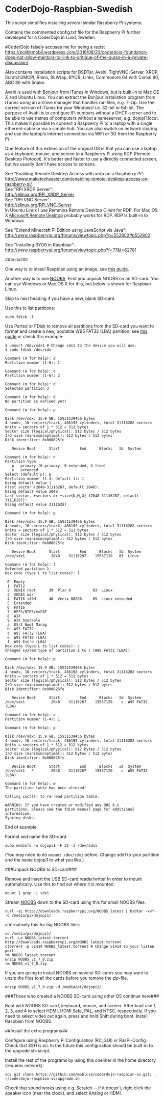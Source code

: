 CoderDojo-Raspbian-Swedish
==========================

This script simplifies installing several similar Raspberry Pi systems.

Contains the commented config.txt file for the Raspberry Pi further developed 
for a CoderDojo in Lund, Sweden.

#CoderDojo falsely accuses me for being a racist
https://politikmobil.wordpress.com/2016/08/20/coderdojo-foundation-does-not-allow-mentors-to-link-to-critique-of-the-quran-in-a-private-discussion/

Also contains installation scripts for BSDTar, Avahi, TightVNC-Server, XRDP,
Scratch2MCPI, Rhino, RLWrap, BYOB, Links, Commodore 64 with Comal 80, 
ABC 80 with Snake.

Avahi is used with Bonjour from iTunes in Windows, but is built-in to 
Mac OS X and Ubuntu Linux. You can extract the Bonjour installation program 
from iTunes using an archive manager that handles rar-files, e.g. 7-zip. 
Use the correct version of iTunes for your Windows! i.e. 32-bit or 64-bit. 
The purpose of Avahi is to configure IP-numbers without a DHCP-server and to 
be able to use names of computers without a nameserver, e.g. dojopi1.local. 
This makes it possible to connect a Raspberry Pi to a laptop with a single 
ethernet-cable or via a simple hub. You can also switch on network sharing 
and use the laptop's Internet connection via WiFi or 3G from the Raspberry Pi.

One feature of this extension of the original OS is that you can use a laptop 
as a keyboard, mouse, and screen to a Raspberry Pi using 
RDP (Remote Desktop Protocol). It's better and faster to use a directly 
connected screen, but we usually don't have access to screens.

See "Enabling Remote Desktop Access with xrdp on a Raspberry Pi":  
http://www.maketecheasier.com/enabling-remote-desktop-access-on-raspberry-pi/  
See "RPi XRDP Server":  
http://elinux.org/RPi_XRDP_Server  
See "RPi VNC Server":  
http://elinux.org/RPi_VNC_Server  
In Ubuntu Linux I use Remmina Remote Desktop Client for RDP. For Mac OS X 
[Microsoft Remote Desktop](https://itunes.apple.com/us/app/microsoft-remote-desktop/id715768417) 
probably works for RDP. RDP is built-in to Windows

See "Extend Minecraft Pi Edition using JavaScript via Java":  
http://www.raspberrypi.org/forums/viewtopic.php?p=552802#p552802

See "Installing BYOB in Raspbian":  
http://www.raspberrypi.org/forums/viewtopic.php?f=77&t=62781

##Install##

One way is to install Raspbian using an image, see
[this guide](https://www.raspberrypi.org/documentation/installation/installing-images/).

Another way is to use [NOOBS](https://www.raspberrypi.org/learning/noobs-install/worksheet/).
First you unpack NOOBS on an SD-card. You can use Windows or Mac OS X for this, but below
is shown for Raspbian Linux.

Skip to next heading if you have a new, blank SD-card.

Use this to list partitions:  

    sudo fdisk -l  

Use Parted or FDisk to remove all partitions from the SD-card you want to 
format and create a new, bootable W95 FAT32 (LBA) partition, see 
[this guide](http://qdosmsq.dunbar-it.co.uk/blog/2013/06/noobs-for-raspberry-pi/) 
or check this example:

    $ umount /dev/sdx1 # Change sdx1 to the device you will use.  
    $ sudo fdisk /dev/sdx  

    Command (m for help): d  
    Partition number (1-6): 1  
    
    Command (m for help): d  
    Partition number (1-6): 2  
    
    Command (m for help): d  
    Selected partition 3
    
    Command (m for help): d  
    No partition is defined yet!  
    
    Command (m for help): p  
    
    Disk /dev/sdx: 15.9 GB, 15931539456 bytes  
    4 heads, 16 sectors/track, 486192 cylinders, total 31116288 sectors  
    Units = sectors of 1 * 512 = 512 bytes  
    Sector size (logical/physical): 512 bytes / 512 bytes  
    I/O size (minimum/optimal): 512 bytes / 512 bytes  
    Disk identifier: 0x000825fe  
    
       Device Boot      Start         End      Blocks   Id  System  
    
    Command (m for help): n  
    Partition type:  
       p   primary (0 primary, 0 extended, 4 free)  
       e   extended  
    Select (default p): p  
    Partition number (1-4, default 1): 1  
    Using default value 1  
    First sector (2048-31116287, default 2048):  
    Using default value 2048  
    Last sector, +sectors or +size{K,M,G} (2048-31116287, default 31116287):  
    Using default value 31116287  
    
    Command (m for help): p  
    
    Disk /dev/sdx: 15.9 GB, 15931539456 bytes  
    4 heads, 16 sectors/track, 486192 cylinders, total 31116288 sectors  
    Units = sectors of 1 * 512 = 512 bytes  
    Sector size (logical/physical): 512 bytes / 512 bytes  
    I/O size (minimum/optimal): 512 bytes / 512 bytes  
    Disk identifier: 0x000825fe  
    
       Device Boot      Start         End      Blocks   Id  System  
    /dev/sdx1            2048    31116287    15557120   83  Linux  
    
    Command (m for help): t  
    Selected partition 1  
    Hex code (type L to list codes): l  
    
     0  Empty  
     1  FAT12  
     2  XENIX root      39  Plan 9          83  Linux  
     3  XENIX usr  
     4  FAT16 <32M      40  Venix 80286     85  Linux extended  
     5  Extended  
     6  FAT16  
     7  HPFS/NTFS/exFAT  
     8  AIX  
     9  AIX bootable  
     a  OS/2 Boot Manag  
     b  W95 FAT32  
     c  W95 FAT32 (LBA)  
     e  W95 FAT16 (LBA)  
     f  W95 Ext'd (LBA)  
    Hex code (type L to list codes): c  
    Changed system type of partition 1 to c (W95 FAT32 (LBA))  
    
    Command (m for help): p  
    
    Disk /dev/sdx: 15.9 GB, 15931539456 bytes  
    4 heads, 16 sectors/track, 486192 cylinders, total 31116288 sectors  
    Units = sectors of 1 * 512 = 512 bytes  
    Sector size (logical/physical): 512 bytes / 512 bytes  
    I/O size (minimum/optimal): 512 bytes / 512 bytes  
    Disk identifier: 0x000825fe  
    
       Device Boot      Start         End      Blocks   Id  System  
    /dev/sdx1            2048    31116287    15557120    c  W95 FAT32 (LBA)  
    
    Command (m for help): a  
    Partition number (1-4): 1  
    
    Command (m for help): p  
    
    Disk /dev/sdx: 15.9 GB, 15931539456 bytes  
    4 heads, 16 sectors/track, 486192 cylinders, total 31116288 sectors  
    Units = sectors of 1 * 512 = 512 bytes  
    Sector size (logical/physical): 512 bytes / 512 bytes  
    I/O size (minimum/optimal): 512 bytes / 512 bytes  
    Disk identifier: 0x000825fe  
    
       Device Boot      Start         End      Blocks   Id  System  
    /dev/sdx1   *        2048    31116287    15557120    c  W95 FAT32 (LBA)  
    
    Command (m for help): w  
    The partition table has been altered!  
    
    Calling ioctl() to re-read partition table.  
    
    WARNING: If you have created or modified any DOS 6.x  
    partitions, please see the fdisk manual page for additional  
    information.  
    Syncing disks.    

End of example.

Format and name the SD-card:  

    sudo mkdosfs -n dojopi1 -F 32 -I /dev/sdx1  
(You may need to do `umount /dev/sdx1` before. Change sdx1 to your partition and the name dojopi1 to what you like.)

###Unpack NOOBS to SD-card###

Remove and insert the USB SD-card reader/writer in order to mount automatically. Use this to find out where it is mounted:  

    mount | grep -i sdx1  

Stream [NOOBS](http://www.raspberrypi.org/downloads/) down to the SD-card using this for small NOOBS files:

    curl -sL http://downloads.raspberrypi.org/NOOBS_latest | bsdtar -xvf- -C /media/pi/dojopi1/  
alternatively this for big NOOBS files:

    cd /media/pi/dojopi1/  
    curl -Lo NOOBS_latest.torrent http://downloads.raspberrypi.org/NOOBS_latest.torrent  
    ctorrent -p 51414 NOOBS_latest.torrent # Change 51414 to your listen port.  
    rm NOOBS_latest.torrent  
    unzip NOOBS_v1_7_0.zip  
    rm NOOBS_v1_7_0.zip  

If you are going to install NOOBS on several SD-cards you may want to unzip the files to all 
the cards before you remove the zip-file.

    unzip NOOBS_v1_7_0.zip -d /media/pi/dojopi2/  

###Those who created a NOOBS SD-card using other OS continue here###

Boot with NOOBS SD-card, keyboard, mouse, and screen. After boot use 1, 2, 3, and 4 to 
select HDMI, HDMI Safe, PAL, and NTSC, respectively. If you need to select 
video out again, press and hold Shift during boot. Install Raspbian from 
NOOBS.  

##Install the extra programs##

Configure using Raspberry Pi Configuration (RC_GUI) or RasPi-Config. Check that SSH is on.
In the future this configuration should be built-in to the upgrade.sh-script.

Install the rest of the programs by using this oneliner in the home 
directory (requires network):

    cd; git clone https://github.com/mobluse/coderdojo-raspbian-sv.git; . ~/coderdojo-raspbian-sv/upgrade.sh  

Check that sound works using e.g. Scratch -- if it doesn't, right click the speaker icon (near the clock), 
and select Analog or HDMI.
